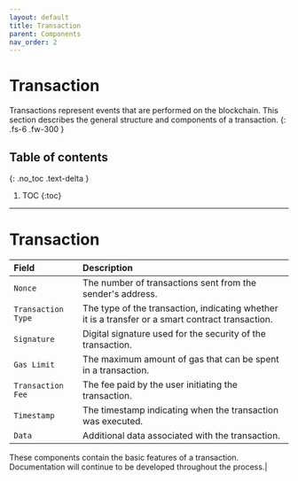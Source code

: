 ```yaml
---
layout: default
title: Transaction
parent: Components
nav_order: 2
---
```


# Transaction
Transactions represent events that are performed on the blockchain. This section describes the general structure and components of a transaction.
{: .fs-6 .fw-300 }

## Table of contents
{: .no_toc .text-delta }

1. TOC
{:toc}

---

# Transaction

| Field           | Description                                                         |
| :-------------- | :------------------------------------------------------------------ |
| `Nonce`         | The number of transactions sent from the sender's address.          |
| `Transaction Type` | The type of the transaction, indicating whether it is a transfer or a smart contract transaction. |
| `Signature`     | Digital signature used for the security of the transaction.          |
| `Gas Limit`     | The maximum amount of gas that can be spent in a transaction.        |
| `Transaction Fee` | The fee paid by the user initiating the transaction.               |
| `Timestamp`     | The timestamp indicating when the transaction was executed.          |
| `Data`          | Additional data associated with the transaction.                    

These components contain the basic features of a transaction. Documentation will continue to be developed throughout the process.|

